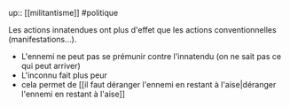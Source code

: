 up:: [[militantisme]]
#politique 

Les actions innatendues ont plus d'effet que les actions conventionnelles (manifestations...).
- L'ennemi ne peut pas se prémunir contre l'innatendu (on ne sait pas ce qui peut arriver)
- L'inconnu fait plus peur
- cela permet de [[il faut déranger l'ennemi en restant à l'aise|déranger l'ennemi en restant à l'aise]]
